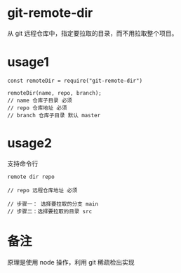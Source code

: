 # git-remote-dir

从 git 远程仓库中，指定要拉取的目录，而不用拉取整个项目。

# usage1

```
const remoteDir = require("git-remote-dir")

remoteDir(name, repo, branch);
// name 仓库子目录 必须
// repo 仓库地址 必须
// branch 仓库子目录 默认 master

```

# usage2

支持命令行

```
remote dir repo

// repo 远程仓库地址 必须

// 步骤一： 选择要拉取的分支 main
// 步骤二：选择要拉取的目录 src

```

# 备注

原理是使用 node 操作，利用 git 稀疏检出实现
